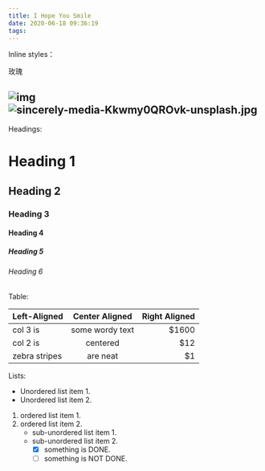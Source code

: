 ```yaml
---
title: I Hope You Smile
date: 2020-06-18 09:36:19
tags:
---
```

Inline styles：

玫瑰

![img](https://picsum.photos/600/400/?random)
![sincerely-media-Kkwmy0QROvk-unsplash.jpg](https://i.loli.net/2020/06/23/4UL6gu9EQeltb8H.jpg)
---

Headings:

# Heading 1

## Heading 2

### Heading 3

#### Heading 4

##### Heading 5

###### Heading 6

Table:

| Left-Aligned  | Center Aligned  | Right Aligned |
| :------------ | :-------------: | ------------: |
| col 3 is      | some wordy text |         $1600 |
| col 2 is      |    centered     |           $12 |
| zebra stripes |    are neat     |            $1 |

Lists:

* Unordered list item 1.
* Unordered list item 2.

1. ordered list item 1.
2. ordered list item 2.
   + sub-unordered list item 1.
   + sub-unordered list item 2.
     + [x] something is DONE.
     + [ ] something is NOT DONE.
